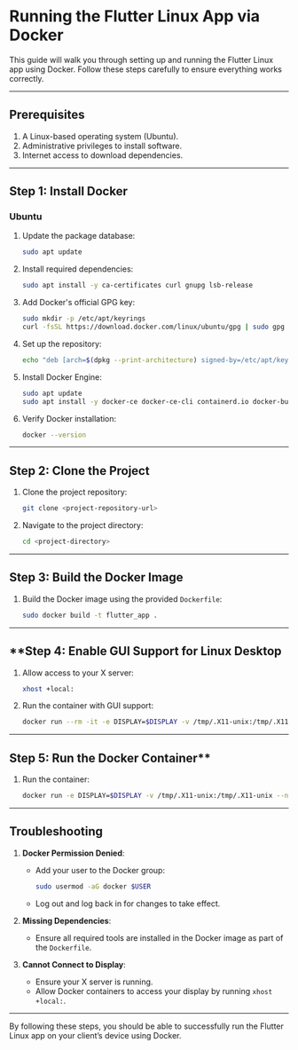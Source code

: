 # Running the Flutter Linux App via Docker

This guide will walk you through setting up and running the Flutter Linux app using Docker. Follow these steps carefully to ensure everything works correctly.

---

## **Prerequisites**
1. A Linux-based operating system (Ubuntu).
2. Administrative privileges to install software.
3. Internet access to download dependencies.

---

## **Step 1: Install Docker**

### **Ubuntu**
1. Update the package database:
   ```bash
   sudo apt update
   ```
2. Install required dependencies:
   ```bash
   sudo apt install -y ca-certificates curl gnupg lsb-release
   ```
3. Add Docker's official GPG key:
   ```bash
   sudo mkdir -p /etc/apt/keyrings
   curl -fsSL https://download.docker.com/linux/ubuntu/gpg | sudo gpg --dearmor -o /etc/apt/keyrings/docker.gpg
   ```
4. Set up the repository:
   ```bash
   echo "deb [arch=$(dpkg --print-architecture) signed-by=/etc/apt/keyrings/docker.gpg] https://download.docker.com/linux/ubuntu $(lsb_release -cs) stable" | sudo tee /etc/apt/sources.list.d/docker.list > /dev/null
   ```
5. Install Docker Engine:
   ```bash
   sudo apt update
   sudo apt install -y docker-ce docker-ce-cli containerd.io docker-buildx-plugin
   ```
6. Verify Docker installation:
   ```bash
   docker --version
   ```

---

## **Step 2: Clone the Project**
1. Clone the project repository:
   ```bash
   git clone <project-repository-url>
   ```
2. Navigate to the project directory:
   ```bash
   cd <project-directory>
   ```

---

## **Step 3: Build the Docker Image**
1. Build the Docker image using the provided `Dockerfile`:
   ```bash
   sudo docker build -t flutter_app .
   ```

---

## **Step 4: Enable GUI Support for Linux Desktop 
1. Allow access to your X server:
   ```bash
   xhost +local:
   ```
2. Run the container with GUI support:
   ```bash
   docker run --rm -it -e DISPLAY=$DISPLAY -v /tmp/.X11-unix:/tmp/.X11-unix flutter-linux-app
   ```
---


## **Step 5: Run the Docker Container****


1. Run the container:
   ```bash
   docker run -e DISPLAY=$DISPLAY -v /tmp/.X11-unix:/tmp/.X11-unix --network=host flutter_app:latest ./build/linux/x64/release/bundle/example
   ```



---

## **Troubleshooting**
1. **Docker Permission Denied**:
   - Add your user to the Docker group:
     ```bash
     sudo usermod -aG docker $USER
     ```
   - Log out and log back in for changes to take effect.

2. **Missing Dependencies**:
   - Ensure all required tools are installed in the Docker image as part of the `Dockerfile`.

3. **Cannot Connect to Display**:
   - Ensure your X server is running.
   - Allow Docker containers to access your display by running `xhost +local:`.

---



By following these steps, you should be able to successfully run the Flutter Linux app on your client’s device using Docker.

